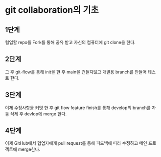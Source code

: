 # git collaboration의 기초

## 1단계

협업할 repo를 Fork를 통해 공유 받고 자신의 컴퓨터에 git clone을 한다.

## 2단계

그 후 git-flow를 통해 init을 한 후 main을 건들지않고 개발용 branch를 만들어 테스트 한다.

## 3단계

이제 수정사항을 커밋 한 후 git flow feature finish를 통해 develop의 branch를 자동 삭제 후 devlop에 merge 한다.

## 4단계

이제 GitHub에서 협업자에게 pull request를 통해 피드백에 따라 수정하고 메인 프로젝트에 merge한다.


